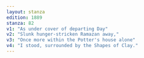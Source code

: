 ```yaml
---
layout: stanza
edition: 1889
stanza: 82
v1: "As under cover of departing Day"
v2: "Slunk hunger-stricken Ramazan away,"
v3: "Once more within the Potter's house alone"
v4: "I stood, surrounded by the Shapes of Clay."
---
```

